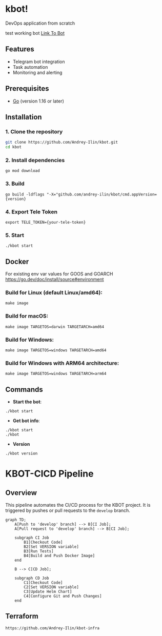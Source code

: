 # kbot!
DevOps application from scratch

test working bot [Link To Bot](t.me/AndriiIlin_bot)

## Features
- Telegram bot integration
- Task automation
- Monitoring and alerting

## Prerequisites
- [Go](https://golang.org/doc/install) (version 1.16 or later)

## Installation

### 1. Clone the repository
```sh
git clone https://github.com/Andrey-Ilin/kbot.git
cd kbot
```

### 2. Install dependencies
```
go mod download
```

### 3. Build
```
go build -ldflags "-X="github.com/andrey-ilin/kbot/cmd.appVersion={version}
```
### 4. Export Tele Token
```
export TELE_TOKEN={your-tele-token}
```

### 5. Start
```
./kbot start
```

## Docker

For existing env var values for GOOS and GOARCH 
https://go.dev/doc/install/source#environment

### Build for Linux (default Linux/amd64):
```
make image
```

### Build for macOS:
```
make image TARGETOS=darwin TARGETARCH=amd64
```

### Build for Windows:
```
make image TARGETOS=windows TARGETARCH=amd64
```

### Build for Windows with ARM64 architecture:
```
make image TARGETOS=windows TARGETARCH=arm64
```

## Commands
- **Start the bot**: 
```
./kbot start
```
- **Get bot info**:   
```
./kbot start
./kbot
```
- **Version**
```
./kbot version
```

# KBOT-CICD Pipeline

## Overview

This pipeline automates the CI/CD process for the KBOT project. It is triggered by pushes or pull requests to the `develop` branch.

```mermaid
graph TD;
    A[Push to 'develop' branch] --> B[CI Job];
    A[Pull request to 'develop' branch] --> B[CI Job];
    
    subgraph CI Job
        B1[Checkout Code]
        B2[Set VERSION variable]
        B3[Run Tests]
        B4[Build and Push Docker Image]
    end

    B --> C[CD Job];

    subgraph CD Job
        C1[Checkout Code]
        C2[Set VERSION variable]
        C3[Update Helm Chart]
        C4[Configure Git and Push Changes]
    end
```


## Terraform

```
https://github.com/Andrey-Ilin/kbot-infra
```





